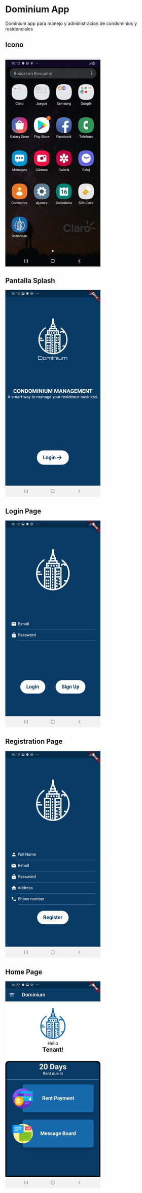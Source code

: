# Dominium App

Dominium app para manejo y administracion de condominios y residenciales
<br/>

## Icono
<br/>
<img src="imagenes/Screenshot_20190316-101220_One_UI_Home[1].jpg" width=300/>
<!--![](imagenes/Screenshot_20190316-101220_One_UI_Home[1].jpg)-->

## Pantalla Splash
<img src="imagenes/Screenshot_20190316-101226[1].jpg" width=300/>
<!--![](imagenes/Screenshot_20190316-101226[1].jpg)-->

## Login Page
<img src="imagenes/Screenshot_20190316-101229[1].jpg" width=300/>
<!--![](imagenes/Screenshot_20190316-101229[1].jpg)-->

## Registration Page
<img src="imagenes/Screenshot_20190316-101231[1].jpg" width=300/>
<!--![](imagenes/Screenshot_20190316-101231[1].jpg)-->

## Home Page
<img src="imagenes/Screenshot_20190316-102259[1].jpg" width=300/>
<!--![](imagenes/Screenshot_20190316-102259[1].jpg)-->
